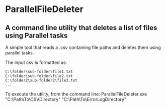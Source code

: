ParallelFileDeleter
==============

A command line utility that deletes a list of files using Parallel tasks
--------------

A simple tool that reads a .csv containing file paths and deletes them using parallel tasks.

The input csv is formatted as:

	C:\folder\sub-folder\file1.txt
	C:\folder\sub-folder\file2.txt
	C:\folder2\sub-folder2\file3.txt
	...

To execute the utility, from the command line:
	ParallelFileDeleter.exe "C:\Path\To\CSVDirectory\" "C:\Path\To\ErrorLogDirectory\"

